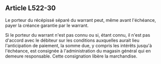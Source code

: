 Article L522-30
----
Le porteur du récépissé séparé du warrant peut, même avant l'échéance, payer la
créance garantie par le warrant.

Si le porteur du warrant n'est pas connu ou si, étant connu, il n'est pas
d'accord avec le débiteur sur les conditions auxquelles aurait lieu
l'anticipation de paiement, la somme due, y compris les intérêts jusqu'à
l'échéance, est consignée à l'administration du magasin général qui en demeure
responsable. Cette consignation libère la marchandise.
